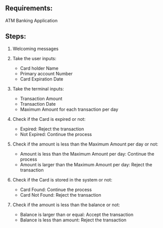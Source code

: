 ## Requirements:

ATM Banking Application

## Steps:

1. Welcoming messages

2. Take the user inputs:
	- Card holder Name
	- Primary account Number
	- Card Expiration Date
	
3. Take the terminal inputs:
   	- Transaction Amount
	- Transaction Date
	- Maximum Amount for each transaction per day
	
4. Check if the Card is expired or not:
   	- Expired: Reject the transaction 
	- Not Expired: Continue the process

5. Check if the amount is less than the Maximum Amount per day or not:
	- Amount is less than the Maximum Amount per day: Continue the process  
	- Amount is larger than the Maximum Amount per day: Reject the transaction 
	
6. Check if the Card is stored in the system or not:
	- Card Found: Continue the process 
	- Card Not Found: Reject the transaction 	

7. Check if the amount is less than the balance or not:
	- Balance is larger than or equal: Accept the transaction 
	- Balance is less than amount: Reject the transaction 
